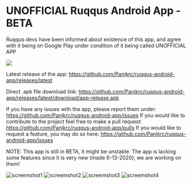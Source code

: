 # UNOFFICIAL Ruqqus Android App - BETA


Ruqqus devs have been informed about existence of this app, and agree with it being on Google Play under condition of it being called UNOFFICIAL APP


[![](https://github.com/Panjkrc/ruqqus-android-app/blob/master/Images/App%20screenshots/google-play-badge.png)](https://play.google.com/store/apps/details?id=com.ruqqus)

Latest release of the app: 
https://github.com/Panjkrc/ruqqus-android-app/releases/latest

Direct .apk file download link: 
https://github.com/Panjkrc/ruqqus-android-app/releases/latest/download/app-release.apk

If you have any issues with the app, please report them under: 
https://github.com/Panjkrc/ruqqus-android-app/issues
If you would like to contribute to the project feel free to make a pull request: 
https://github.com/Panjkrc/ruqqus-android-app/pulls
If you would like to request a feature, you may do so here:
https://github.com/Panjkrc/ruqqus-android-app/issues

NOTE: This app is still in BETA, it might be unstable. The app is lacking some features since it is very new (made 6-13-2020); we are working on them!

![screemshot1](https://github.com/Panjkrc/ruqqus-android-app/blob/master/Images/App%20screenshots/screenshot%20(1).jpg)
![screemshot2](https://github.com/Panjkrc/ruqqus-android-app/blob/master/Images/App%20screenshots/screenshot%20(2).jpg)
![screemshot3](https://github.com/Panjkrc/ruqqus-android-app/blob/master/Images/App%20screenshots/screenshot%20(3).jpg)
![screemshot4](https://github.com/Panjkrc/ruqqus-android-app/blob/master/Images/App%20screenshots/screenshot%20(4).jpg)
